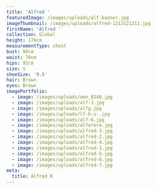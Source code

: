 ```yaml
---
title: 'Alfred '
featuredImage: /images/uploads/alf-banner.jpg
imageThumbnail: /images/uploads/alfred-1212121211.jpg
firstName: 'Alfred '
collection: Global
height: 178cm
measurementType: chest
bust: 98cm
waist: 70cm
hips: 92cm
size: S
shoeSize: '9.5'
hair: Brown
eyes: Brown
imagePortfolio:
  - image: /images/uploads/amn_0240.jpg
  - image: /images/uploads/alf-3.jpg
  - image: /images/uploads/alfg.jpg
  - image: /images/uploads/lf-h-s-.jpg
  - image: /images/uploads/alf-6.jpg
  - image: /images/uploads/alferere.jpg
  - image: /images/uploads/alfred-3.jpg
  - image: /images/uploads/alfred-2.jpg
  - image: /images/uploads/alfred-4.jpg
  - image: /images/uploads/alfred-1.jpg
  - image: /images/uploads/alfred-5.jpg
  - image: /images/uploads/alfred-6.jpg
  - image: /images/uploads/alfred-7.jpg
meta:
  title: Alfred R
---
```


